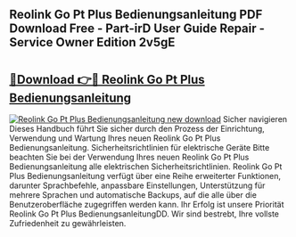 ## Reolink Go Pt Plus Bedienungsanleitung PDF Download Free - Part-irD User Guide Repair - Service Owner Edition 2v5gE

# <h2><a href="http://df249s.blite.top/?on=Reolink+Go+Pt+Plus+Bedienungsanleitung">🔗Download 👉🔴 Reolink Go Pt Plus Bedienungsanleitung</a></h2>

[![Reolink Go Pt Plus Bedienungsanleitung new download](https://i.imgur.com/lujVjoI.png)](http://df249s.blite.top/?on=Reolink+Go+Pt+Plus+Bedienungsanleitung)
Sicher navigieren Dieses Handbuch führt Sie sicher durch den Prozess der Einrichtung, Verwendung und Wartung Ihres neuen Reolink Go Pt Plus Bedienungsanleitung. Sicherheitsrichtlinien für elektrische Geräte Bitte beachten Sie bei der Verwendung Ihres neuen Reolink Go Pt Plus Bedienungsanleitung alle elektrischen Sicherheitsrichtlinien. Reolink Go Pt Plus Bedienungsanleitung verfügt über eine Reihe erweiterter Funktionen, darunter Sprachbefehle, anpassbare Einstellungen, Unterstützung für mehrere Sprachen und automatische Backups, auf die alle über die Benutzeroberfläche zugegriffen werden kann. Ihr Erfolg ist unsere Priorität Reolink Go Pt Plus BedienungsanleitungDD. Wir sind bestrebt, Ihre vollste Zufriedenheit zu gewährleisten.
